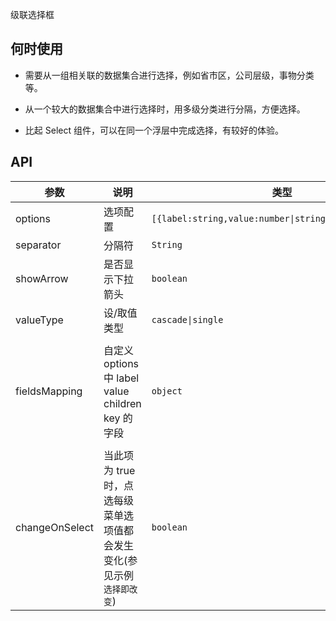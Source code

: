 级联选择框

## 何时使用

- 需要从一组相关联的数据集合进行选择，例如省市区，公司层级，事物分类等。

- 从一个较大的数据集合中进行选择时，用多级分类进行分隔，方便选择。

- 比起 Select 组件，可以在同一个浮层中完成选择，有较好的体验。

## API

| 参数 | 说明 | 类型 | 默认值 |
| --- | --- | --- | --- |
| options | 选项配置 | `[{label:string,value:number\|string,children:array}]` | - |
| separator | 分隔符 | `String` | `/` |
| showArrow | 是否显示下拉箭头 | `boolean` | true |
| valueType | 设/取值类型 | `cascade\|single` | `cascade` |
| fieldsMapping | 自定义 options 中 label value children key 的字段 | `object` | `{ label: label, value: value, children: children }`,`key`默认值与`value`字段相同 |
| changeOnSelect | 当此项为 true 时，点选每级菜单选项值都会发生变化(参见示例`选择即改变`) | `boolean` | `false` |
